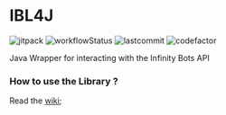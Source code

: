 # IBL4J

![jitpack] ![workflowStatus] ![lastcommit] ![codefactor]<br>

Java Wrapper for interacting with the Infinity Bots API

### How to use the Library ?

Read the [wiki](https://github.com/Zone-Infinity/IBL4J/wiki);

[lastcommit]:https://img.shields.io/github/last-commit/Zone-Infinity/IBL4J?style=flat-square

[workflowStatus]:https://img.shields.io/github/workflow/status/Zone-Infinity/IBL4J/Java%20CI%20with%20Maven?style=flat-square

[jitpack]:https://img.shields.io/jitpack/v/github/Zone-Infinity/IBL4J?style=flat-square

[codefactor]:https://www.codefactor.io/repository/github/zone-infinity/ibl4j/badge?style=flat-square